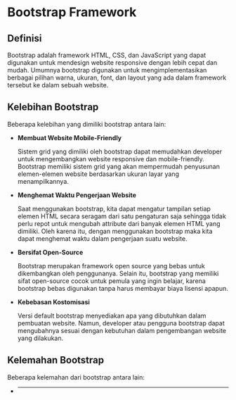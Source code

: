 # Bootstrap Framework

## Definisi
Bootstrap adalah framework HTML, CSS, dan JavaScript yang dapat digunakan untuk mendesign website responsive dengan lebih cepat dan mudah. Umumnya bootstrap digunakan untuk mengimplementasikan berbagai pilihan warna, ukuran, font, dan layout yang ada dalam framework tersebut ke dalam sebuah website. 

## Kelebihan Bootstrap
Beberapa kelebihan yang dimiliki bootstrap antara lain:

- **Membuat Website Mobile-Friendly**

  Sistem grid yang dimiliki oleh bootstrap dapat memudahkan developer untuk mengembangkan website responsive dan mobile-friendly. Bootstrap memiliki sistem grid yang akan mempermudah penyusunan elemen-elemen website berdasarkan ukuran layar yang menampilkannya.

- **Menghemat Waktu Pengerjaan Website**

  Saat menggunakan bootstrap, kita dapat mengatur tampilan setiap elemen HTML secara seragam dari satu pengaturan saja sehingga tidak perlu repot untuk mengubah attribute dari banyak elemen HTML yang dimiliki. Oleh karena itu, dengan menggunakan bootstrap maka kita dapat menghemat waktu dalam pengerjaan suatu website.

- **Bersifat Open-Source**

  Bootstrap merupakan framework open source yang bebas untuk dikembangkan oleh penggunanya. Selain itu, bootstrap yang memiliki sifat open-source cocok untuk pemula yang ingin belajar, karena bootstrap bebas digunakan tanpa harus membayar biaya lisensi apapun.

- **Kebebasan Kostomisasi**

  Versi default bootstrap menyediakan apa yang dibutuhkan dalam pembuatan website. Namun, developer atau pengguna bootstrap dapat mengubahnya sesuai dengan kebutuhan dalam pengembangan website yang dilakukan. 
  
## Kelemahan Bootstrap
Beberapa kelemahan dari bootstrap antara lain:

- ****
